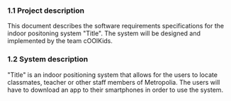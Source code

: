 ### 1.1 Project description

This document describes the software requirements specifications for the indoor positoning system "Title". The system will
be designed and implemented by the team cOOlKids.


### 1.2 System description

"Title" is an indoor positioning system that allows for the users to locate classmates, teacher or other staff members of Metropolia.
The users will have to download an app to their smartphones in order to use the system. 

